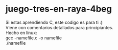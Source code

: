 # juego-tres-en-raya-4beg
Si estas aprendiendo C, este codigo es para ti :) </br>
Viene con comentarios detallados para principiantes.</br>
Hecho en linux: </br>
gcc -namefile.c -o namefile </br>
./namefile
